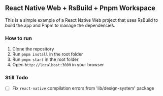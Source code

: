 ## React Native Web + RsBuild + Pnpm Workspace

This is a simple example of a React Native Web project that uses RsBuild to build the app and Pnpm to manage the dependencies.

### How to run

1. Clone the repository
2. Run `pnpm install` in the root folder
3. Run `pnpm start` in the root folder
4. Open `http://localhost:3000` in your browser

### Still Todo

- [ ] Fix `react-native` compilation errors from 'lib/design-system' package
